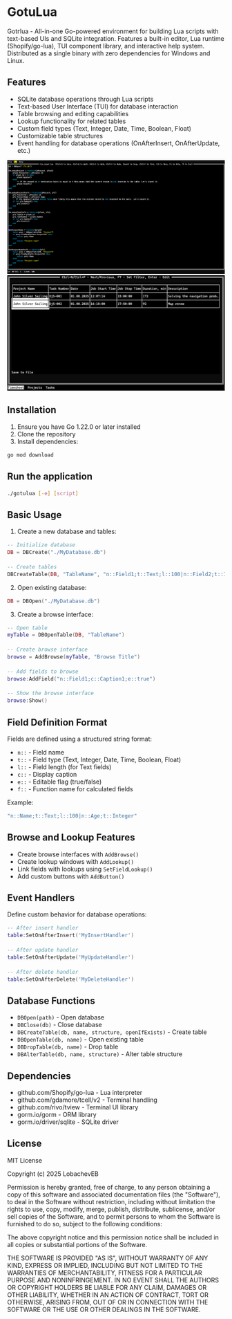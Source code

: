 # GotuLua

Gotгlua - All-in-one Go-powered environment for building Lua scripts with text-based UIs and SQLite integration. Features a built-in editor, Lua runtime (Shopify/go-lua), TUI component library, and interactive help system. Distributed as a single binary with zero dependencies for Windows and Linux.

## Features

- SQLite database operations through Lua scripts
- Text-based User Interface (TUI) for database interaction
- Table browsing and editing capabilities
- Lookup functionality for related tables
- Custom field types (Text, Integer, Date, Time, Boolean, Float)
- Customizable table structures
- Event handling for database operations (OnAfterInsert, OnAfterUpdate, etc.)

![screenshot](docs/editor.png)
![screenshot](docs/browse.png)

## Installation

1. Ensure you have Go 1.22.0 or later installed
2. Clone the repository
3. Install dependencies:
```sh
go mod download
```

## Run the application
```sh
./gotulua [-e] [script]
```

## Basic Usage

1. Create a new database and tables:
```lua
-- Initialize database
DB = DBCreate("./MyDatabase.db")

-- Create tables
DBCreateTable(DB, "TableName", "n::Field1;t::Text;l::100|n::Field2;t::Integer", true)
```

2. Open existing database:
```lua
DB = DBOpen("./MyDatabase.db")
```

3. Create a browse interface:
```lua
-- Open table
myTable = DBOpenTable(DB, "TableName")

-- Create browse interface
browse = AddBrowse(myTable, "Browse Title")

-- Add fields to browse
browse:AddField("n::Field1;c::Caption1;e::true")

-- Show the browse interface
browse:Show()
```

## Field Definition Format

Fields are defined using a structured string format:
- `n::` - Field name
- `t::` - Field type (Text, Integer, Date, Time, Boolean, Float)
- `l::` - Field length (for Text fields)
- `c::` - Display caption
- `e::` - Editable flag (true/false)
- `f::` - Function name for calculated fields

Example:
```lua
"n::Name;t::Text;l::100|n::Age;t::Integer"
```

## Browse and Lookup Features

- Create browse interfaces with `AddBrowse()`
- Create lookup windows with `AddLookup()`
- Link fields with lookups using `SetFieldLookup()`
- Add custom buttons with `AddButton()`

## Event Handlers

Define custom behavior for database operations:
```lua
-- After insert handler
table:SetOnAfterInsert('MyInsertHandler')

-- After update handler
table:SetOnAfterUpdate('MyUpdateHandler')

-- After delete handler
table:SetOnAfterDelete('MyDeleteHandler')
```

## Database Functions

- `DBOpen(path)` - Open database
- `DBClose(db)` - Close database
- `DBCreateTable(db, name, structure, openIfExists)` - Create table
- `DBOpenTable(db, name)` - Open existing table
- `DBDropTable(db, name)` - Drop table
- `DBAlterTable(db, name, structure)` - Alter table structure

## Dependencies

- github.com/Shopify/go-lua - Lua interpreter
- github.com/gdamore/tcell/v2 - Terminal handling
- github.com/rivo/tview - Terminal UI library
- gorm.io/gorm - ORM library
- gorm.io/driver/sqlite - SQLite driver

## License

MIT License

Copyright (c) 2025 LobachevEB

Permission is hereby granted, free of charge, to any person obtaining a copy
of this software and associated documentation files (the "Software"), to deal
in the Software without restriction, including without limitation the rights
to use, copy, modify, merge, publish, distribute, sublicense, and/or sell
copies of the Software, and to permit persons to whom the Software is
furnished to do so, subject to the following conditions:

The above copyright notice and this permission notice shall be included in all
copies or substantial portions of the Software.

THE SOFTWARE IS PROVIDED "AS IS", WITHOUT WARRANTY OF ANY KIND, EXPRESS OR
IMPLIED, INCLUDING BUT NOT LIMITED TO THE WARRANTIES OF MERCHANTABILITY,
FITNESS FOR A PARTICULAR PURPOSE AND NONINFRINGEMENT. IN NO EVENT SHALL THE
AUTHORS OR COPYRIGHT HOLDERS BE LIABLE FOR ANY CLAIM, DAMAGES OR OTHER
LIABILITY, WHETHER IN AN ACTION OF CONTRACT, TORT OR OTHERWISE, ARISING FROM,
OUT OF OR IN CONNECTION WITH THE SOFTWARE OR THE USE OR OTHER DEALINGS IN THE
SOFTWARE.
